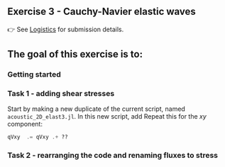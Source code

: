 <!--This file was generated, do not modify it.-->
## Exercise 3 - **Cauchy-Navier elastic waves**

👉 See [Logistics](/logistics/#submission) for submission details.

The goal of this exercise is to:
-

### Getting started

### Task 1 - adding shear stresses
Start by making a new duplicate of the current script, named `acoustic_2D_elast3.jl`. In this new script, add
Repeat this for the $xy$ component:
```julia
qVxy  .= qVxy .+ ??
```

### Task 2 - rearranging the code and renaming fluxes to stress

